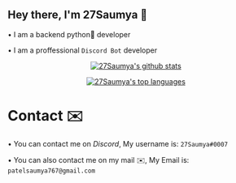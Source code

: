 ## Hey there, I'm 27Saumya 👋

• I am a backend python🐍 developer

• I am a proffessional `Discord Bot` developer


<p align="center"><a href="https://github.com/anuraghazra/github-readme-stats" aria-label="Link to create your own github stats image"><img alt="27Saumya's github stats" src="https://github-readme-stats.vercel.app/api?username=27Saumya&show_icons=true&theme=dark&hide_border=true&include_all_commits=true&bg_color=0d1117" /></a></p>
<p align="center"><a href="https://github.com/anuraghazra/github-readme-stats" aria-label="Link to create your own github stats image"><img alt="27Saumya's top languages" src="https://github-readme-stats.vercel.app/api/top-langs/?username=27Saumya&theme=dark&langs_count=10&hide=sourcepawn&layout=compact&hide_border=true&card_width=445&bg_color=0d1117" /></a></p>


# Contact ✉️

• You can contact me on *Discord*, My username is: `27Saumya#0007`

• You can also contact me on my mail ✉️, My Email is: `patelsaumya767@gmail.com`
